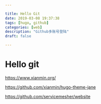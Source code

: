 ```yaml
---

title: Hello Git
date: 2019-03-08 19:37:38
tags: [hugo, github]
categories: [web]
description: "Github多账号登陆"
draft: false

---
```


# Hello git

https://www.xianmin.org/

https://github.com/xianmin/hugo-theme-jane

https://github.com/servicemesher/website

